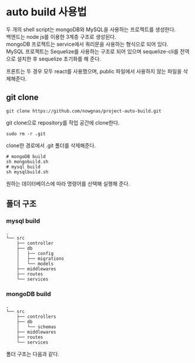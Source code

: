 # auto build 사용법

두 개의 shell script는 mongoDB와 MySQL을 사용하는 프로젝트를 생성한다.  
백엔드는 node js를 이용한 3계층 구조로 생성된다.  
mongoDB 프로젝트는 service에서 쿼리문을 사용하는 형식으로 되어 있다.  
MySQL 프로젝트는 Sequelize를 사용하는 구조로 되어 있으며 sequelize-cli를 전역으로 설치한 후 sequelize 초기화를 해 준다.

프론트는 두 경우 모두 react를 사용했으며, public 파일에서 사용하지 않는 파일을 삭제해준다.

## git clone

```shell
git clone https://github.com/nowgnas/project-auto-build.git
```

git clone으로 repository를 작업 공간에 clone한다.

```shell
sudo rm -r .git
```

clone한 경로에서 .git 폴더를 삭제해준다.

```shell
# mongoDB build
sh mongobuild.sh
# mysql build
sh mysqlbuild.sh
```

원하는 데이터베이스에 따라 명령어를 선택해 실행해 준다.

## 폴더 구조

### mysql build

```shell
.
└── src
    ├── controller
    ├── db
    │   ├── config
    │   ├── migrations
    │   └── models
    ├── middlewares
    ├── routes
    └── services
```

### mongoDB build

```shell
.
└── src
    ├── controllers
    ├── db
    │   └── schemas
    ├── middlewares
    ├── routes
    └── services
```

폴더 구조는 다음과 같다.
